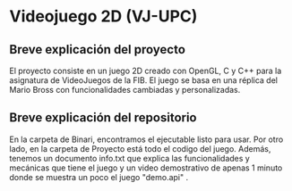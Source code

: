 # Videojuego 2D (VJ-UPC) 
## Breve explicación del proyecto

El proyecto consiste en un juego 2D creado con OpenGL, C y C++ para la asignatura de VideoJuegos de la FIB. El juego se basa en una réplica del Mario Bross con funcionalidades cambiadas y personalizadas.

## Breve explicación del repositorio

En la carpeta de Binari, encontramos el ejecutable listo para usar. Por otro lado, en la carpeta de Proyecto está todo el codigo del juego. Además, tenemos un documento info.txt que explica las funcionalidades y mecánicas que tiene el juego y un video demostrativo de apenas 1 minuto donde se muestra un poco el juego "demo.api" .
